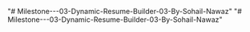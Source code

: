 "# Milestone---03-Dynamic-Resume-Builder-03-By-Sohail-Nawaz" 
"# Milestone---03-Dynamic-Resume-Builder-03-By-Sohail-Nawaz" 
